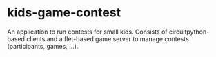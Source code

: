 # kids-game-contest
An application to run contests for small kids. Consists of circuitpython-based clients and a flet-based game server to manage contests (participants, games, ...).

